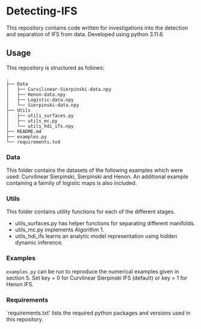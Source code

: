 # Detecting-IFS

This repository contains code written for investigations into the detection and separation of IFS from data. 
Developed using python 3.11.6.

## Usage 
This repository is structured as follows:

```
.
├── Data
│   ├── Curvilinear-Sierpinski-data.npy
│   ├── Henon-data.npy
│   ├── Logistic-data.npy
│   └── Sierpinski-data.npy
├── Utils
│   ├── utils_surfaces.py
│   ├── utils_mc.py
│   └── utils_hdi_ifs.npy
├── README.md
├── examples.py
└── requirements.txd

```
### Data
This folder contains the datasets of the following examples which were used: Curvilinear Sierpinski, Sierpinski and Henon. An additional example containing a faimily of logistic maps is also included.

### Utils
This folder contains utility functions for each of the different stages.
- utils_surfaces.py has helper functions for separating different manifolds.
- utils_mc.py implements Algorithm 1.
- utils_hdi_ifs learns an analytic model representation using hidden dynamic inference.

### Examples
`examples.py` can be run to reproduce the numerical examples given in section 5.
Set key = 0 for Curvlinear Sierpinski IFS (default) or key = 1 for Henon IFS.

### Requirements
`requirements.txt' lists the required python packages and versions used in this repository.
